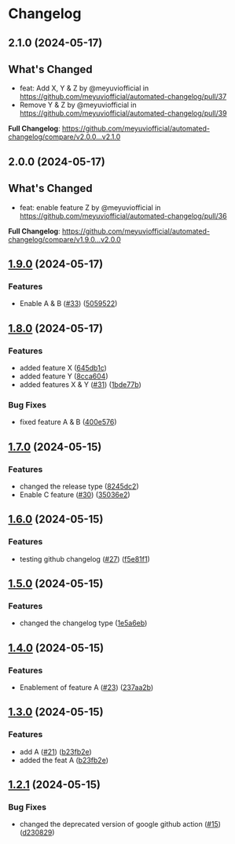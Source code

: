 # Changelog

## 2.1.0 (2024-05-17)

## What's Changed
* feat: Add X, Y & Z by @meyuviofficial in https://github.com/meyuviofficial/automated-changelog/pull/37
* Remove Y & Z  by @meyuviofficial in https://github.com/meyuviofficial/automated-changelog/pull/39


**Full Changelog**: https://github.com/meyuviofficial/automated-changelog/compare/v2.0.0...v2.1.0

## 2.0.0 (2024-05-17)

## What's Changed
* feat: enable feature Z by @meyuviofficial in https://github.com/meyuviofficial/automated-changelog/pull/36


**Full Changelog**: https://github.com/meyuviofficial/automated-changelog/compare/v1.9.0...v2.0.0

## [1.9.0](https://github.com/meyuviofficial/automated-changelog/compare/v1.8.0...v1.9.0) (2024-05-17)


### Features

* Enable A & B ([#33](https://github.com/meyuviofficial/automated-changelog/issues/33)) ([5059522](https://github.com/meyuviofficial/automated-changelog/commit/50595228bce4914c423f11a1f123ded65679a41c))

## [1.8.0](https://github.com/meyuviofficial/automated-changelog/compare/v1.7.0...v1.8.0) (2024-05-17)


### Features

* added feature X ([645db1c](https://github.com/meyuviofficial/automated-changelog/commit/645db1cc2aea7a20f76c5734112b57565d884dbe))
* added feature Y ([8cca604](https://github.com/meyuviofficial/automated-changelog/commit/8cca6045abf88284832ec8a44a4115099789de26))
* added features X & Y ([#31](https://github.com/meyuviofficial/automated-changelog/issues/31)) ([1bde77b](https://github.com/meyuviofficial/automated-changelog/commit/1bde77b9e5b0cbb932e6b7f9c4ea93c5cf4d953c))


### Bug Fixes

* fixed feature A & B ([400e576](https://github.com/meyuviofficial/automated-changelog/commit/400e576e4084f352a8038c756ee158ed54f5fabc))

## [1.7.0](https://github.com/meyuviofficial/automated-changelog/compare/v1.6.0...v1.7.0) (2024-05-15)


### Features

* changed the release type ([8245dc2](https://github.com/meyuviofficial/automated-changelog/commit/8245dc2f6496095f34b2fb0a832590493fcb8e9c))
* Enable C feature ([#30](https://github.com/meyuviofficial/automated-changelog/issues/30)) ([35036e2](https://github.com/meyuviofficial/automated-changelog/commit/35036e2ae076c26301925d73fcab2f1209fdbd4c))

## [1.6.0](https://github.com/meyuviofficial/automated-changelog/compare/v1.5.0...v1.6.0) (2024-05-15)


### Features

* testing github changelog ([#27](https://github.com/meyuviofficial/automated-changelog/issues/27)) ([f5e81f1](https://github.com/meyuviofficial/automated-changelog/commit/f5e81f1593f2088dd3eb98e182fa40ba91691bf4))

## [1.5.0](https://github.com/meyuviofficial/automated-changelog/compare/v1.4.0...v1.5.0) (2024-05-15)


### Features

* changed the changelog type ([1e5a6eb](https://github.com/meyuviofficial/automated-changelog/commit/1e5a6eb1ede2e3edf6fbdd2851e4ea82670ee00d))

## [1.4.0](https://github.com/meyuviofficial/automated-changelog/compare/v1.3.0...v1.4.0) (2024-05-15)


### Features

* Enablement of feature A  ([#23](https://github.com/meyuviofficial/automated-changelog/issues/23)) ([237aa2b](https://github.com/meyuviofficial/automated-changelog/commit/237aa2bda0fd1774027efa05e658a73f67844b9e))

## [1.3.0](https://github.com/meyuviofficial/automated-changelog/compare/v1.2.1...v1.3.0) (2024-05-15)


### Features

* add A  ([#21](https://github.com/meyuviofficial/automated-changelog/issues/21)) ([b23fb2e](https://github.com/meyuviofficial/automated-changelog/commit/b23fb2e1d621ac455fac6aa1c342094547e203d7))
* added the feat A ([b23fb2e](https://github.com/meyuviofficial/automated-changelog/commit/b23fb2e1d621ac455fac6aa1c342094547e203d7))

## [1.2.1](https://github.com/meyuviofficial/automated-changelog/compare/v1.2.0...v1.2.1) (2024-05-15)


### Bug Fixes

* changed the deprecated version of google github action ([#15](https://github.com/meyuviofficial/automated-changelog/issues/15)) ([d230829](https://github.com/meyuviofficial/automated-changelog/commit/d230829f8ce2064cf15fd527fdd7ac8bee6e7bce))

